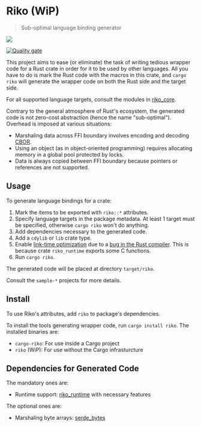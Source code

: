 Riko (WiP)
==========

> Sub-optimal language binding generator

![](https://github.com/seamlik/riko/workflows/Verify/badge.svg)

[![Quality gate](https://sonarcloud.io/api/project_badges/quality_gate?project=seamlik_riko)](https://sonarcloud.io/dashboard?id=seamlik_riko)

This project aims to ease (or eliminate) the task of writing tedious wrapper code for a Rust crate in order for it to be used by other languages. All you have to do is mark the Rust code with the macros in this crate, and `cargo riko` will generate the wrapper code on both the Rust side and the target side.

For all supported language targets, consult the modules in [riko_core](https://docs.rs/riko_core).

Contrary to the general atmosphere of Rust's ecosystem, the generated code is not zero-cost abstraction (hence the name "sub-optimal"). Overhead is imposed at various situations:

* Marshaling data across FFI boundary involves encoding and decoding [CBOR](https://cbor.io).
* Using an object (as in object-oriented programming) requires allocating memory in a global pool protected by locks.
* Data is always copied between FFI boundary because pointers or references are not supported.

Usage
-----

To generate language bindings for a crate:

1. Mark the items to be exported with `riko::*` attributes.
2. Specify language targets in the package metadata. At least 1 target must be specified, otherwise `cargo riko` won't do anything.
3. Add dependencies necessary to the generated code.
4. Add a `cdylib` or `lib` crate type.
5. Enable [link-time optimization](https://doc.rust-lang.org/cargo/reference/profiles.html#lto) due to a [bug in the Rust compiler](https://github.com/rust-lang/rust/issues/50007). This is because crate `riko_runtime` exports some C functions.
6. Run `cargo riko`.

The generated code will be placed at directory `target/riko`.

Consult the `sample-*` projects for more details.

Install
-------

To use Riko's attributes, add `riko` to package's dependencies.

To install the tools generating wrapper code, run `cargo install riko`. The installed binaries are:

* `cargo-riko`: For use inside a Cargo project
* `riko` (WiP): For use without the Cargo infrasturcture

Dependencies for Generated Code
-------------------------------

The mandatory ones are:

* Runtime support: [riko_runtime](https://crates.io/crates/riko_runtime) with necessary features

The optional ones are:

* Marshaling byte arrays: [serde_bytes](https://crates.io/crates/serde_bytes)
